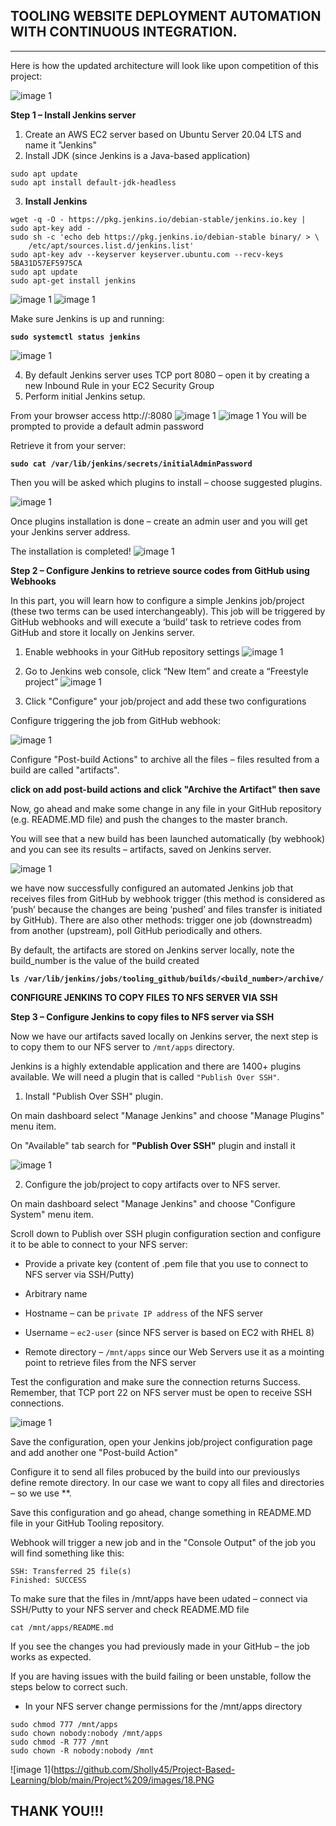 ## TOOLING WEBSITE DEPLOYMENT AUTOMATION WITH CONTINUOUS INTEGRATION.
-----
Here is how the updated architecture will look like upon competition of this project:

![image 1](https://github.com/Sholly45/Project-Based-Learning/blob/main/Project%209/images/1.png)

**Step 1 – Install Jenkins server**

1. Create an AWS EC2 server based on Ubuntu Server 20.04 LTS and name it "Jenkins"
2. Install JDK (since Jenkins is a Java-based application)

```
sudo apt update
sudo apt install default-jdk-headless
```


3. **Install Jenkins**

```
wget -q -O - https://pkg.jenkins.io/debian-stable/jenkins.io.key | sudo apt-key add -
sudo sh -c 'echo deb https://pkg.jenkins.io/debian-stable binary/ > \
    /etc/apt/sources.list.d/jenkins.list'
sudo apt-key adv --keyserver keyserver.ubuntu.com --recv-keys 5BA31D57EF5975CA
sudo apt update
sudo apt-get install jenkins
```
![image 1](https://github.com/Sholly45/Project-Based-Learning/blob/main/Project%209/images/2.PNG)
![image 1](https://github.com/Sholly45/Project-Based-Learning/blob/main/Project%209/images/3.PNG)

Make sure Jenkins is up and running:

**`sudo systemctl status jenkins`**

![image 1](https://github.com/Sholly45/Project-Based-Learning/blob/main/Project%209/images/4.PNG)

4. By default Jenkins server uses TCP port 8080 – open it by creating a new Inbound Rule in your EC2 Security Group
5. Perform initial Jenkins setup.

From your browser access http://<Jenkins-Server-Public-IP-Address-or-Public-DNS-Name>:8080
![image 1](https://github.com/Sholly45/Project-Based-Learning/blob/main/Project%209/images/5.PNG)
![image 1](https://github.com/Sholly45/Project-Based-Learning/blob/main/Project%209/images/6.PNG)
You will be prompted to provide a default admin password



Retrieve it from your server:

**`sudo cat /var/lib/jenkins/secrets/initialAdminPassword`**

Then you will be asked which plugins to install – choose suggested plugins.

![image 1](https://github.com/Sholly45/Project-Based-Learning/blob/main/Project%209/images/7.PNG)

Once plugins installation is done – create an admin user and you will get your Jenkins server address.

The installation is completed!
![image 1](https://github.com/Sholly45/Project-Based-Learning/blob/main/Project%209/images/8.PNG)

**Step 2 – Configure Jenkins to retrieve source codes from GitHub using Webhooks**

In this part, you will learn how to configure a simple Jenkins job/project (these two terms can be used interchangeably). This job will be triggered by GitHub webhooks and will execute a ‘build’ task to retrieve codes from GitHub and store it locally on Jenkins server.

1. Enable webhooks in your GitHub repository settings
![image 1](https://github.com/Sholly45/Project-Based-Learning/blob/main/Project%209/images/9.PNG)

2. Go to Jenkins web console, click “New Item” and create a “Freestyle project”
![image 1](https://github.com/Sholly45/Project-Based-Learning/blob/main/Project%209/images/16.PNG)

3. Click "Configure" your job/project and add these two configurations

Configure triggering the job from GitHub webhook:

![image 1](https://github.com/Sholly45/Project-Based-Learning/blob/main/Project%209/images/10.PNG)

Configure "Post-build Actions" to archive all the files – files resulted from a build are called "artifacts".

**click on add post-build actions and click "Archive the Artifact" then save**

Now, go ahead and make some change in any file in your GitHub repository (e.g. README.MD file) and push the changes to the master branch.

You will see that a new build has been launched automatically (by webhook) and you can see its results – artifacts, saved on Jenkins server.


![image 1](https://github.com/Sholly45/Project-Based-Learning/blob/main/Project%209/images/11.PNG)


we have now successfully configured an automated Jenkins job that receives files from GitHub by webhook trigger (this method is considered as ‘push’ because the changes are being ‘pushed’ and files transfer is initiated by GitHub). There are also other methods: trigger one job (downstreadm) from another (upstream), poll GitHub periodically and others.

By default, the artifacts are stored on Jenkins server locally, note the build_number is the value of the build created

**`ls /var/lib/jenkins/jobs/tooling_github/builds/<build_number>/archive/`**




**CONFIGURE JENKINS TO COPY FILES TO NFS SERVER VIA SSH**


**Step 3 – Configure Jenkins to copy files to NFS server via SSH**


Now we have our artifacts saved locally on Jenkins server, the next step is to copy them to our NFS server to `/mnt/apps` directory.

Jenkins is a highly extendable application and there are 1400+ plugins available. We will need a plugin that is called `"Publish Over SSH"`.

1. Install "Publish Over SSH" plugin.

On main dashboard select "Manage Jenkins" and choose "Manage Plugins" menu item.

On "Available" tab search for **"Publish Over SSH"** plugin and install it

![image 1](https://github.com/Sholly45/Project-Based-Learning/blob/main/Project%209/images/13.PNG)



2. Configure the job/project to copy artifacts over to NFS server.

On main dashboard select "Manage Jenkins" and choose "Configure System" menu item.

Scroll down to Publish over SSH plugin configuration section and configure it to be able to connect to your NFS server:

* Provide a private key (content of .pem file that you use to connect to NFS server via SSH/Putty)

* Arbitrary name

* Hostname – can be `private IP address` of the NFS server

* Username – `ec2-user` (since NFS server is based on EC2 with RHEL 8)

* Remote directory – `/mnt/apps` since our Web Servers use it as a mointing point to retrieve files from the NFS server


Test the configuration and make sure the connection returns Success. Remember, that TCP port 22 on NFS server must be open to receive SSH connections.

![image 1](https://github.com/Sholly45/Project-Based-Learning/blob/main/Project%209/images/14.PNG)


Save the configuration, open your Jenkins job/project configuration page and add another one "Post-build Action"




Configure it to send all files probuced by the build into our previouslys define remote directory. In our case we want to copy all files and directories – so we use **.


Save this configuration and go ahead, change something in README.MD file in your GitHub Tooling repository.


Webhook will trigger a new job and in the "Console Output" of the job you will find something like this:

```
SSH: Transferred 25 file(s)
Finished: SUCCESS
```

To make sure that the files in /mnt/apps have been udated – connect via SSH/Putty to your NFS server and check README.MD file

```
cat /mnt/apps/README.md
```
If you see the changes you had previously made in your GitHub – the job works as expected.


If you are having issues with the build failing or been unstable, follow the steps below to correct such.

* In your NFS server change permissions for the /mnt/apps directory

```
sudo chmod 777 /mnt/apps
sudo chown nobody:nobody /mnt/apps
sudo chmod -R 777 /mnt
sudo chown -R nobody:nobody /mnt
```

![image 1](https://github.com/Sholly45/Project-Based-Learning/blob/main/Project%209/images/18.PNG


## THANK YOU!!!
   







